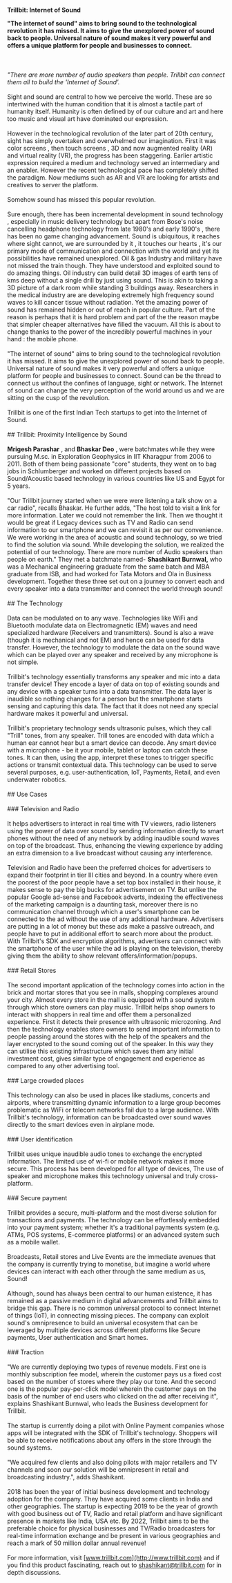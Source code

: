 **Trillbit: Internet of Sound**

**&quot;The internet of sound&quot; aims to bring sound to the technological revolution it has missed. It aims to give the unexplored power of sound back to people. Universal nature of sound makes it very powerful and offers a unique platform for people and businesses to connect.**<br/><br/><br/><br/>_&quot;There are more number of audio speakers than people. Trillbit can connect them all to build the &#39;Internet of Sound&#39;._<br/><br/>Sight and sound are central to how we perceive the world. These are so intertwined with the human condition that it is almost a tactile part of humanity itself. Humanity is often defined by of our culture and art and here too music and visual art have dominated our expression.<br/><br/>However in the technological revolution of the later part of 20th century, sight has simply overtaken and overwhelmed our imagination. First it was color screens , then touch screens , 3D and now augmented reality (AR) and virtual reality (VR), the progress has been staggering. Earlier artistic expression required a medium and technology served an intermediary and an enabler. However the recent technological pace has completely shifted the paradigm. Now mediums such as AR and VR are looking for artists and creatives to server the platform.<br/><br/>Somehow sound has missed this popular revolution.<br/><br/>Sure enough, there has been incremental development in sound technology , especially in music delivery technology but apart from Bose&#39;s noise cancelling headphone technology from late 1980&#39;s and early 1990&#39;s , there has been no game changing advancement. Sound is ubiquitous, it reaches where sight cannot, we are surrounded by it , it touches our hearts , it&#39;s our primary mode of communication and connection with the world and yet its possibilities have remained unexplored. Oil &amp; gas Industry and military have not missed the train though. They have understood and exploited sound to do amazing things. Oil industry can build detail 3D images of earth tens of kms deep without a single drill by just using sound. This is akin to taking a 3D picture of a dark room while standing 3 buildings away. Researchers in the medical industry are are developing extremely high frequency sound waves to kill cancer tissue without radiation. Yet the amazing power of sound has remained hidden or out of reach in popular culture. Part of the reason is perhaps that it is hard problem and part of the the reason maybe that simpler cheaper alternatives have filled the vacuum. All this is about to change thanks to the power of the incredibly powerful machines in your hand : the mobile phone.<br/><br/>&quot;The internet of sound&quot; aims to bring sound to the technological revolution it has missed. It aims to give the unexplored power of sound back to people. Universal nature of sound makes it very powerful and offers a unique platform for people and businesses to connect. Sound can be the thread to connect us without the confines of language, sight or network. The Internet of sound can change the very perception of the world around us and we are sitting on the cusp of the revolution.<br/><br/>Trillbit is one of the first Indian Tech startups to get into the Internet of Sound.<br/><br/>## Trillbit: Proximity Intelligence by Sound<br/><br/>**Mrigesh Parashar** , and **Bhaskar Deo** , were batchmates while they were pursuing M.sc. in Exploration Geophysics in IIT Kharagpur from 2006 to 2011. Both of them being passionate &quot;core&quot; students, they went on to bag jobs in Schlumberger and worked on different projects based on Sound/Acoustic based technology in various countries like US and Egypt for 5 years.<br/><br/>&quot;Our Trillbit journey started when we were were listening a talk show on a car radio&quot;, recalls Bhaskar. He further adds, &quot;The host told to visit a link for more information. Later we could not remember the link. Then we thought it would be great if Legacy devices such as TV and Radio can send information to our smartphone and we can revisit it as per our convenience. We were working in the area of acoustic and sound technology, so we tried to find the solution via sound. While developing the solution, we realized the potential of our technology. There are more number of Audio speakers than people on earth.&quot; They met a batchmate named- **Shashikant Burnwal,** who was a Mechanical engineering graduate from the same batch and MBA graduate from ISB, and had worked for Tata Motors and Ola in Business development.  Together these three set out on a journey to convert each and every speaker into a data transmitter and connect the world through sound!<br/><br/>## The Technology<br/><br/>Data can be modulated on to any wave. Technologies like WiFi and Bluetooth modulate data on Electromagnetic (EM) waves and need specialized hardware (Receivers and transmitters). Sound is also a wave (though it is mechanical and not EM) and hence can be used for data transfer. However, the technology to modulate the data on the sound wave which can be played over any speaker and received by any microphone is not simple.<br/><br/>Trillbit&#39;s technology essentially transforms any speaker and mic into a data transfer device! They encode a layer of data on top of existing sounds and any device with a speaker turns into a data transmitter. The data layer is inaudible so nothing changes for a person but the smartphone starts sensing and capturing this data. The fact that it does not need any special hardware makes it powerful and universal.<br/><br/>Trillbit&#39;s proprietary technology sends ultrasonic pulses, which they call &quot;Trill&quot; tones, from any speaker. Trill tones are encoded with data which a human ear cannot hear but a smart device can decode. Any smart device with a microphone - be it your mobile, tablet or laptop can catch these tones. It can then, using the app, interpret these tones to trigger specific actions or transmit contextual data. This technology can be used to serve several purposes, e.g. user-authentication, IoT, Payments, Retail, and even underwater robotics.<br/><br/>## Use Cases<br/><br/>### Television and Radio<br/><br/>It helps advertisers to interact in real time with TV viewers, radio listeners using the power of data over sound by sending information directly to smart phones without the need of any network by adding inaudible sound waves on top of the broadcast. Thus, enhancing the viewing experience by adding an extra dimension to a live broadcast without causing any interference.<br/><br/>Television and Radio have been the preferred choices for advertisers to expand their footprint in tier III cities and beyond. In a country where even the poorest of the poor people have a set top box installed in their house, it makes sense to pay the big bucks for advertisement on TV. But unlike the popular Google ad-sense and Facebook adverts, indexing the effectiveness of the marketing campaign is a daunting task, moreover there is no communication channel through which a user&#39;s smartphone can be connected to the ad without the use of any additional hardware. Advertisers are putting in a lot of money but these ads make a passive outreach, and people have to put in additional effort to search more about the product. With Trillbit&#39;s SDK and encryption algorithms, advertisers can connect with the smartphone of the user while the ad is playing on the television, thereby giving them the ability to show relevant offers/information/popups.<br/><br/>### Retail Stores<br/><br/>The second important application of the technology comes into action in the brick and mortar stores that you see in malls, shopping complexes around your city. Almost every store in the mall is equipped with a sound system through which store owners can play music. Trillbit helps shop owners to interact with shoppers in real time and offer them a personalized experience. First it detects their presence with ultrasonic microzoning. And then the technology enables store owners to send important information to people passing around the stores with the help of the speakers and the layer encrypted to the sound coming out of the speaker. In this way they can utilise this existing infrastructure which saves them any initial investment cost, gives similar type of engagement and experience as compared to any other advertising tool.<br/><br/>### Large crowded places<br/><br/>This technology can also be used in places like stadiums, concerts and airports, where transmitting dynamic information to a large group becomes problematic as WiFi or telecom networks fail due to a large audience. With Trillbit&#39;s technology, information can be broadcasted over sound waves directly to the smart devices even in airplane mode.<br/><br/>### User identification<br/><br/>Trillbit uses unique inaudible audio tones to exchange the encrypted information. The limited use of wi-fi or mobile network makes it more secure. This process has been developed for all type of devices, The use of speaker and microphone makes this technology universal and truly cross-platform.<br/><br/>### Secure payment<br/><br/>Trillbit provides a secure, multi-platform and the most diverse solution for transactions and payments. The technology can be effortlessly embedded into your payment system; whether it&#39;s a traditional payments system (e.g. ATMs, POS systems, E-commerce platforms) or an advanced system such as a mobile wallet.<br/><br/>Broadcasts, Retail stores and Live Events are the immediate avenues that the company is currently trying to monetise, but imagine a world where devices can interact with each other through the same medium as us, Sound!<br/><br/>Although, sound has always been central to our human existence, it has remained as a passive medium in digital advancements and Trillbit aims to bridge this gap. There is no common universal protocol to connect Internet of things (IoT), in connecting missing pieces. The company  can exploit sound&#39;s omnipresence to build an universal ecosystem that can be leveraged by multiple devices across different platforms like Secure payments, User authentication and Smart homes.<br/><br/>### Traction<br/><br/>&quot;We are currently deploying two types of revenue models. First one is monthly subscription fee model, wherein the customer pays us a fixed cost based on the number of stores where they play our tone. And the second one is the popular pay-per-click model wherein the customer pays on the basis of the number of end users who clicked on the ad after receiving it&quot;, explains Shashikant Burnwal, who leads the Business development for Trillbit.<br/><br/>The startup is currently doing a pilot with Online Payment companies whose apps will be integrated with the SDK of Trillbit&#39;s technology. Shoppers will be able to receive notifications about any offers in the store through the sound systems.<br/><br/>&quot;We acquired few clients and also doing pilots with major retailers and TV channels and soon our solution will be omnipresent in retail and broadcasting industry.&quot;, adds Shashikant.<br/><br/>2018 has been the year of initial business development and technology adoption for the company. They have acquired some clients in India and other geographies. The startup is expecting 2019 to be the year of growth with good business out of TV, Radio and retail platform and have significant presence in markets like India, USA etc. By 2022, Trillbit aims to be the preferable choice for physical businesses and TV/Radio broadcasters for real-time information exchange and be present in various geographies and reach a mark of 50 million dollar annual revenue!<br/><br/>For more information, visit [www.trillbit.com](http://www.trillbit.com) and if you find this product fascinating, reach out to [shashikant@trillbit.com](mailto:shashikant@trillbit.com) for in depth discussions.

